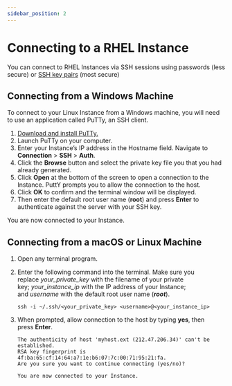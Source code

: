 ```yaml
---
sidebar_position: 2
---
```

# Connecting to a RHEL Instance

You can connect to RHEL Instances via SSH sessions using passwords (less secure) or [SSH key pairs](/docs/Subscribers/ToolsandUtilities/ManagingSSHKeysandKeyPairs) (most secure)

## Connecting from a Windows Machine

To connect to your Linux Instance from a Windows machine, you will need to use an application called PuTTy, an SSH client.

1. [Download and install PuTTy.](https://www.chiark.greenend.org.uk/~sgtatham/putty/latest.html)
2. Launch PuTTy on your computer.
3. Enter your Instance’s IP address in the Hostname field. Navigate to **Connection** > **SSH** > **Auth**.
4. Click the **Browse** button and select the private key file you that you had already generated.
5. Click **Open** at the bottom of the screen to open a connection to the Instance. PuttY prompts you to allow the connection to the host.
6. Click **OK** to confirm and the terminal window will be displayed.
7. Then enter the default root user name (**root**) and press **Enter** to authenticate against the server with your SSH key.

You are now connected to your Instance.

## Connecting from a macOS or Linux Machine

1. Open any terminal program.
2. Enter the following command into the terminal. Make sure you replace _your_private_key_ with the filename of your private key; _your_instance_ip_ with the IP address of your Instance; and _username_ with the default root user name (_**root**_).

	```
	ssh -i ~/.ssh/<your_private_key> <username>@<your_instance_ip>
	```

3. When prompted, allow connection to the host by typing **yes**, then press **Enter**.

	```
	The authenticity of host 'myhost.ext (212.47.206.34)' can't be established.  
	RSA key fingerprint is 4f:ba:65:cf:14:64:a7:1e:b6:07:7c:00:71:95:21:fa.
	Are you sure you want to continue connecting (yes/no)?
	
	You are now connected to your Instance.
	```